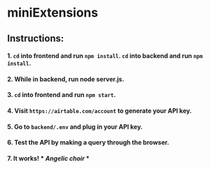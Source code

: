 # miniExtensions

## Instructions:

#### 1. `cd` into frontend and run `npm install`. `cd` into backend and run `npm install`.

#### 2. While in backend, run node server.js.

#### 3. `cd` into frontend and run `npm start`.

#### 4. Visit `https://airtable.com/account` to generate your API key. 

#### 5. Go to `backend/.env` and plug in your API key.

#### 6. Test the API by making a query through the browser.

#### 7. It works! * *Angelic choir* *
